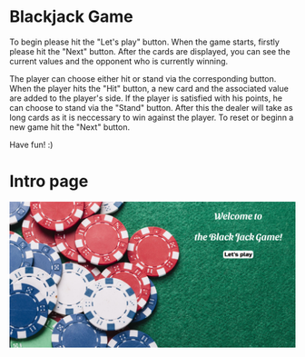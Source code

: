 # Blackjack Game

To begin please hit the "Let's play" button. When the game starts, firstly please hit the "Next" button.
After the cards are displayed, you can see the current values and the opponent who is currently winning.

The player can choose either hit or stand via the corresponding button. When the player hits the "Hit" button,
a new card and the associated value are added to the player's side. If the player is satisfied with his points,
he can choose to stand via the "Stand" button. After this the dealer will take as long cards as it is neccessary
to win against the player. To reset or beginn a new game hit the "Next" button.

Have fun! :)

# Intro page
![alt text](https://github.com/nik-neg/coding-challenge-blackjack-game/blob/master/images/game/1_intro.png)
